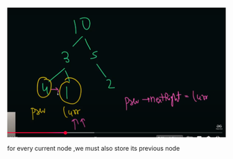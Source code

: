 ![1739610315020](image/g6/1739610315020.png)

for every current node ,we must also store its previous node
